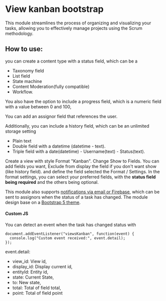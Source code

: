 # View kanban bootstrap

This module streamlines the process of organizing and visualizing your tasks,
allowing you to effectively manage projects using the Scrum methodology.

## How to use:
you can create a content type with a status field,
which can be a
- Taxonomy field
- List field
- State machine
- Content Moderation(fully compatible)
- Workflow.

You also have the option to include a progress field,
which is a numeric field with a value between 0 and 100,

You can add an assignor field that references the user.

Additionally, you can include a history field,
which can be an unlimited storage setting
- Plain text
- Double field with a datetime (datetime - text).
- Triple field with a date(datetime) - Username(text) - Status(text).

Create a view with style Format "Kanban". Change Show to Fields.
You can add fields you want, Exclude from display the field
if you don't want show (like history field).
and define the field selected the Format / Settings.
In the format settings, you can select your preferred fields,
with the **status field being required** and the others being optional.

This module also supports [notifications via email or Firebase](https://www.drupal.org/project/pwa_firebase),
which can be sent to assignors when the status of a task has changed.
The module design base on a [Bootstrap 5 theme](https://www.drupal.org/project/bootstrap5_admin).

#### Custom JS
You can detect an event when the task has changed status with
```
document.addEventListener("viewsKanban", function(event) {
  console.log("Custom event received:", event.detail);
});
```
event.detail:
- view_id: View id,
- display_id: Display current id,
- entityId: Entity id,
- state: Current State,
- to: New state,
- total: Total of field total,
- point: Total of field point
